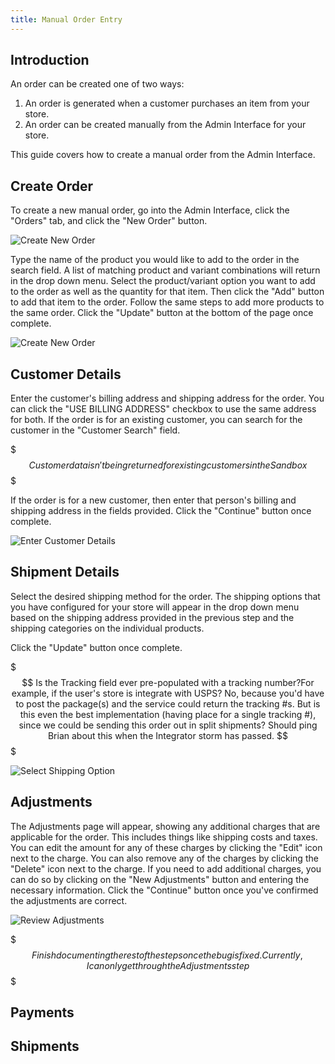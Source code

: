 ```yaml
---
title: Manual Order Entry
---
```


## Introduction

An order can be created one of two ways:

1. An order is generated when a customer purchases an item from your store.
2. An order can be created manually from the Admin Interface for your store.

This guide covers how to create a manual order from the Admin Interface.

## Create Order

To create a new manual order, go into the Admin Interface, click the "Orders" tab, and click the "New Order" button.

![Create New Order](/images/user/create_new_order.jpg)

Type the name of the product you would like to add to the order in the search field. A list of matching product and variant combinations will return in the drop down menu. Select the product/variant option you want to add to the order as well as the quantity for that item. Then click the "Add" button to add that item to the order. Follow the same steps to add more products to the same order. Click the "Update" button at the bottom of the page once complete.

![Create New Order](/images/user/order_product_search.jpg)

## Customer Details

Enter the customer's billing address and shipping address for the order. You can click the "USE BILLING ADDRESS" checkbox to use the same address for both. If the order is for an existing customer, you can search for the customer in the "Customer Search" field.

$$$
Customer data isn't being returned for existing customers in the Sandbox
$$$

If the order is for a new customer, then enter that person's billing and shipping address in the fields provided. Click the "Continue" button once complete.

![Enter Customer Details](/images/user/order_customer_details.jpg)

## Shipment Details

Select the desired shipping method for the order. The shipping options that you have configured for your store will appear in the drop down menu based on the shipping address provided in the previous step and the shipping categories on the individual products.

Click the "Update" button once complete.

$$$
Is the Tracking field ever pre-populated with a tracking number?For example, if the user's store is integrate with USPS? No, because you'd have to post the package(s) and the service could return the tracking #s. But is this even the best implementation (having place for a single tracking #), since we could be sending this order out in split shipments? Should ping Brian about this when the Integrator storm has passed.
$$$

![Select Shipping Option](/images/user/select_shipping.jpg)

## Adjustments

The Adjustments page will appear, showing any additional charges that are applicable for the order. This includes things like shipping costs and taxes. You can edit the amount for any of these charges by clicking the "Edit" icon next to the charge. You can also remove any of the charges by clicking the "Delete" icon next to the charge. If you need to add additional charges, you can do so by clicking on the "New Adjustments" button and entering the necessary information. Click the "Continue" button once you've confirmed the adjustments are correct.

![Review Adjustments](/images/user/order_adjustments.jpg)

$$$
Finish documenting the rest of the steps once the bug is fixed. Currently, I can only get through the Adjustments step
$$$

## Payments

## Shipments